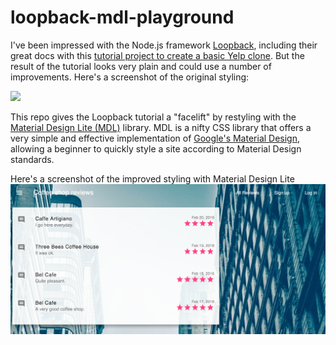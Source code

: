 # loopback-mdl-playground

I've been impressed with the Node.js framework [Loopback](http://loopback.io/), including their great docs with this [tutorial project to create a basic Yelp clone](https://docs.strongloop.com/display/public/LB/Introducing+the+Coffee+Shop+Reviews+app). But the result of the tutorial looks very plain and could use a number of improvements. Here's a screenshot of the original styling:

<img src="https://docs.strongloop.com/download/attachments/5309491/coffee-shop-reviews-home.png?version=1&modificationDate=1421278616000&api=v2" width="400">

This repo gives the Loopback tutorial a "facelift" by restyling with the [Material Design Lite (MDL)](https://www.getmdl.io/) library. MDL is a nifty CSS library that offers a very simple and effective implementation of [Google's Material Design](https://www.google.com/design/spec/material-design/introduction.html), allowing a beginner to quickly style a site according to Material Design standards.

Here's a screenshot of the improved styling with Material Design Lite
![Screenshot](screenshot.png?raw=true "Screenshot")

